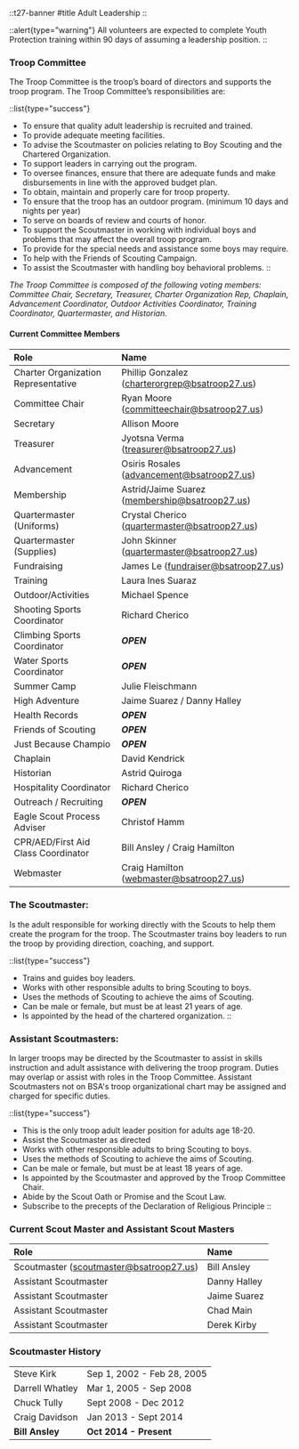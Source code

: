 
::t27-banner
#title
Adult Leadership
::

::alert{type="warning"}
All volunteers are expected to complete Youth Protection training within 90 days of assuming a leadership position.
::

### Troop Committee
The Troop Committee is the troop’s board of directors and supports the troop program. The Troop Committee’s responsibilities are:

::list{type="success"}
- To ensure that quality adult leadership is recruited and trained.
- To provide adequate meeting facilities.
- To advise the Scoutmaster on policies relating to Boy Scouting and the Chartered Organization.
- To support leaders in carrying out the program.
- To oversee finances, ensure that there are adequate funds and make disbursements in line with the approved budget plan.
- To obtain, maintain and properly care for troop property.
- To ensure that the troop has an outdoor program. (minimum 10 days and nights per year)
- To serve on boards of review and courts of honor.
- To support the Scoutmaster in working with individual boys and problems that may affect the overall troop program.
- To provide for the special needs and assistance some boys may require.
- To help with the Friends of Scouting Campaign.
- To assist the Scoutmaster with handling boy behavioral problems.
::

_The Troop Committee is composed of the following voting members: Committee Chair, Secretary, Treasurer, Charter Organization Rep, Chaplain, Advancement Coordinator, Outdoor Activities Coordinator, Training Coordinator, Quartermaster, and Historian._

#### Current Committee Members

| Role | Name |
|:-|:-|
| Charter Organization Representative | Phillip Gonzalez (charterorgrep@bsatroop27.us) |
| Committee Chair | Ryan Moore (committeechair@bsatroop27.us) |
| Secretary | Allison Moore |
| Treasurer |Jyotsna Verma (treasurer@bsatroop27.us) |
| Advancement | Osiris Rosales (advancement@bsatroop27.us) |
| Membership | Astrid/Jaime Suarez (membership@bsatroop27.us) |
| Quartermaster (Uniforms) | Crystal Cherico (quartermaster@bsatroop27.us) |
| Quartermaster (Supplies) | John Skinner (quartermaster@bsatroop27.us) |
| Fundraising | James Le (fundraiser@bsatroop27.us) |
| Training | Laura Ines Suaraz |
| Outdoor/Activities | Michael Spence |
| Shooting Sports Coordinator | Richard Cherico |
| Climbing Sports Coordinator | ***OPEN*** |
| Water Sports Coordinator | ***OPEN*** |
| Summer Camp | Julie Fleischmann |
| High Adventure | Jaime Suarez / Danny Halley |
| Health Records | ***OPEN*** |
| Friends of Scouting | ***OPEN*** |
| Just Because Champio | ***OPEN*** |
| Chaplain | David Kendrick |
| Historian | Astrid Quiroga |
| Hospitality Coordinator | Richard Cherico |
| Outreach / Recruiting | ***OPEN*** |
| Eagle Scout Process Adviser | Christof Hamm |
| CPR/AED/First Aid Class Coordinator | Bill Ansley / Craig Hamilton |
| Webmaster | Craig Hamilton (webmaster@bsatroop27.us) |

### The Scoutmaster:
Is the adult responsible for working directly with the Scouts to help them create the program for the troop. The Scoutmaster trains boy leaders to run the troop by providing direction, coaching, and support.

::list{type="success"}
- Trains and guides boy leaders.
- Works with other responsible adults to bring Scouting to boys.
- Uses the methods of Scouting to achieve the aims of Scouting.
- Can be male or female, but must be at least 21 years of age.
- Is appointed by the head of the chartered organization.
::

### Assistant Scoutmasters:
 In larger troops may be directed by the Scoutmaster to assist in skills instruction and adult assistance with delivering the troop program. Duties may overlap or assist with roles in the Troop Committee. Assistant Scoutmasters not on BSA's troop organizational chart may be assigned and charged for specific duties.

::list{type="success"}
- This is the only troop adult leader position for adults age 18-20.
- Assist the Scoutmaster as directed
- Works with other responsible adults to bring Scouting to boys.
- Uses the methods of Scouting to achieve the aims of Scouting.
- Can be male or female, but must be at least 18 years of age.
- Is appointed by the Scoutmaster and approved by the Troop Committee Chair.
- Abide by the Scout Oath or Promise and the Scout Law.
- Subscribe to the precepts of the Declaration of Religious Principle
::

### Current Scout Master and Assistant Scout Masters

| Role | Name |
|:-|:-|
| Scoutmaster (scoutmaster@bsatroop27.us) | Bill Ansley |
| Assistant Scoutmaster | Danny Halley |
| Assistant Scoutmaster | Jaime Suarez |
| Assistant Scoutmaster | Chad Main |
| Assistant Scoutmaster | Derek Kirby |

### Scoutmaster History
|||
|:-|:-|
| Steve Kirk	     | Sep 1, 2002 - Feb 28, 2005 |
| Darrell Whatley    | Mar 1, 2005 - Sep 2008 |
| Chuck Tully	     | Sept 2008 - Dec 2012 |
| Craig Davidson	 | Jan 2013 - Sept 2014 |
| **Bill Ansley**  	 | **Oct 2014 - Present** |
